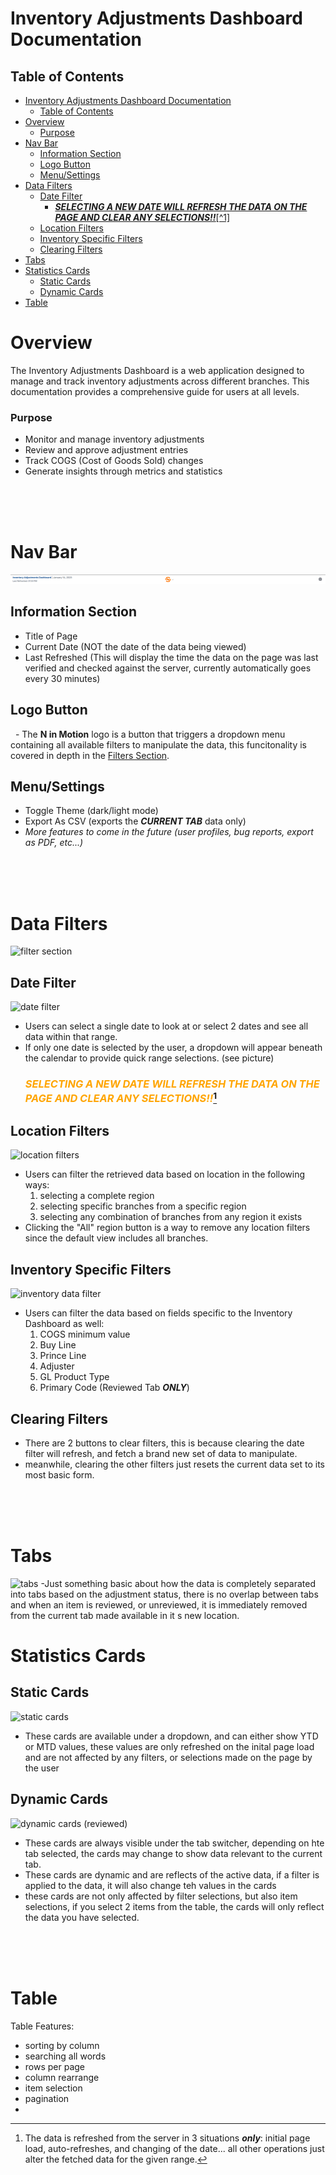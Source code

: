 # Inventory Adjustments Dashboard Documentation

## Table of Contents
- [Inventory Adjustments Dashboard Documentation](#inventory-adjustments-dashboard-documentation)
  - [Table of Contents](#table-of-contents)
- [Overview](#overview)
    - [Purpose](#purpose)
- [Nav Bar](#nav-bar)
  - [Information Section](#information-section)
  - [Logo Button](#logo-button)
  - [Menu/Settings](#menusettings)
- [Data Filters](#data-filters)
  - [Date Filter](#date-filter)
    - [***SELECTING A NEW DATE WILL REFRESH THE DATA ON THE PAGE AND CLEAR ANY SELECTIONS!!***\[^1\]](#selecting-a-new-date-will-refresh-the-data-on-the-page-and-clear-any-selections1)
  - [Location Filters](#location-filters)
  - [Inventory Specific Filters](#inventory-specific-filters)
  - [Clearing Filters](#clearing-filters)
- [Tabs](#tabs)
- [Statistics Cards](#statistics-cards)
  - [Static Cards](#static-cards)
  - [Dynamic Cards](#dynamic-cards)
- [Table](#table)



# Overview
The Inventory Adjustments Dashboard is a web application designed to manage and track inventory adjustments across different branches. This documentation provides a comprehensive guide for users at all levels.
### Purpose
- Monitor and manage inventory adjustments
- Review and approve adjustment entries
- Track COGS (Cost of Goods Sold) changes
- Generate insights through metrics and statistics  
<br>
<br>
<br>

# Nav Bar
![full nav bar](screenshots/image.png)
## Information Section
 - Title of Page
 - Current Date (NOT the date of the data being viewed)
 - Last Refreshed (This will display the time the data on the page was last verified and checked against the server, currently automatically goes every 30 minutes)
  
## Logo Button
   - The **N in Motion** logo is a button that triggers a dropdown menu containing all available filters to manipulate the data, this funcitonality is covered in depth in the [Filters Section](#filters).
   
## Menu/Settings
   - Toggle Theme (dark/light mode)
   - Export As CSV (exports the ***CURRENT TAB*** data only)
   - *More features to come in the future (user profiles, bug reports, export as PDF, etc...)*
<br>
<br>
<br>

# Data Filters
![filter section](image-7.png)
## Date Filter
![date filter](image-3.png)
- Users can select a single date to look at or select 2 dates and see all data within that range.
- If only one date is selected by the user, a dropdown will appear beneath the calendar to provide quick range selections. (see picture) 
  <br>
  ### <span style="color:orange">***SELECTING A NEW DATE WILL REFRESH THE DATA ON THE PAGE AND CLEAR ANY SELECTIONS!!***</span>[^1]
## Location Filters
![location filters](image-5.png)
- Users can filter the retrieved data based on location in the following ways:
    1. selecting a complete region
    2. selecting specific branches from a specific region
    3. selecting any combination of branches from any region it exists
- Clicking the "All" region button is a way to remove any location filters since the default view includes all branches.
## Inventory Specific Filters
![inventory data filter](image-6.png)
- Users can filter the data based on fields specific to the Inventory Dashboard as well:
    1. COGS minimum value
    2. Buy Line
    3. Prince Line
    4. Adjuster
    5. GL Product Type 
    6. Primary Code (Reviewed Tab ***ONLY***)
## Clearing Filters
- There are 2 buttons to clear filters, this is  because clearing the date filter will refresh, and fetch a brand new set of data to manipulate.
- meanwhile, clearing the other filters just resets the current data set to its most basic form.
<br>
<br>
<br>

# Tabs
![tabs](image-8.png)
-Just something basic about how the data is completely separated into tabs based on the adjustment status, there is no overlap between tabs and when an item is reviewed, or unreviewed, it is immediately removed from the current tab made available in it s new location.

# Statistics Cards
## Static Cards
![static cards](image-9.png)
- These cards are available under a dropdown, and can either show YTD or MTD values, these values are only refreshed on the inital page load and are not affected by any filters, or selections made on the page by the user
## Dynamic Cards
![dynamic cards (reviewed)](image-10.png)
- These cards are always visible under the tab switcher, depending on hte tab selected, the cards may change to show data relevant to the current tab.
- These cards are dynamic and are reflects of the active data, if a filter is applied to the data, it will also change teh values in the cards
- these cards are not only affected by filter selections, but also item selections, if you select 2 items from the table, the cards will only reflect the data you have selected.
<br>
<br>
<br>

# Table
Table Features:
  - sorting by column
  - searching all words
  - rows per page
  - column rearrange
  - item selection
  - pagination
  - 

[^1]: The data is refreshed from the server in 3 situations ***only***: initial page load, auto-refreshes, and changing of the date... all other operations just alter the fetched data for the given range. 
